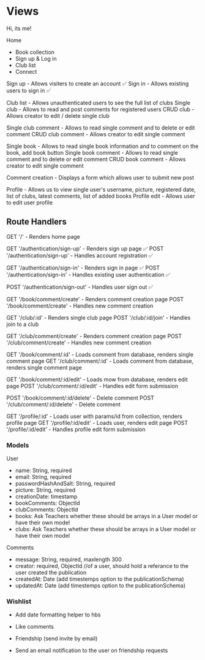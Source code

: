 # Views

Hi, its me!

Home

- Book collection
- Sign up & Log in
- Club list
- Connect

Sign up - Allows visiters to create an account ✅
Sign in - Allows existing users to sign in ✅

Club list - Allows unauthenticated users to see the full list of clubs
Single club - Allows to read and post comments for registered users
CRUD club - Allows creator to edit / delete single club

Single club comment - Allows to read single comment and to delete or edit comment
CRUD club comment - Allows creator to edit single comment

Single book - Allows to read single book information and to comment on the book, add book button
Single book comment - Allows to read single comment and to delete or edit comment
CRUD book comment - Allows creator to edit single comment

Comment creation - Displays a form which allows user to submit new post

Profile - Allows us to view single user's username, picture, registered date, list of clubs, latest comments, list of added books
Profile edit - Allows user to edit user profile

## Route Handlers

GET '/' - Renders home page

GET '/authentication/sign-up' - Renders sign up page ✅
POST '/authentication/sign-up' - Handles account registration ✅

GET '/authentication/sign-in' - Renders sign in page ✅
POST '/authentication/sign-in' - Handles existing user authentication ✅

POST '/authentication/sign-out' - Handles user sign out ✅

GET '/book/comment/create' - Renders comment creation page
POST '/book/comment/create' - Handles new comment creation

GET '/club/:id' - Renders single club page
POST '/club/:id/join' - Handles join to a club

GET '/club/comment/create' - Renders comment creation page
POST '/club/comment/create' - Handles new comment creation

GET '/book/comment/:id' - Loads comment from database, renders single comment page
GET '/club/comment/:id' - Loads comment from database, renders single comment page

GET '/book/comment/:id/edit' - Loads mow from database, renders edit page
POST '/club/comment/:id/edit' - Handles edit form submission

POST '/book/comment/:id/delete' - Delete comment
POST '/club/comment/:id/delete' - Delete comment

GET '/profile/:id' - Loads user with params/id from collection, renders profile page
GET '/profile/:id/edit' - Loads user, renders edit page
POST '/profile/:id/edit' - Handles profile edit form submission

### Models

User

- name: String, required
- email: String, required
- passwordHashAndSalt: String, required
- picture: String, required
- creationDate: timestamp
- bookComments: ObjectId
- clubComments: ObjectId
- books: Ask Teachers whether these should be arrays in a User model or have their own model
- clubs: Ask Teachers whether these should be arrays in a User model or have their own model

Comments

- message: String, required, maxlength 300
- creator: required, ObjectId //of a user, should hold a referance to the user created the publication
- createdAt: Date (add timestemps option to the publicationSchema)
- updatedAt: Date (add timestemps option to the publicationSchema)

### Wishlist

- Add date formatting helper to hbs

- Like comments

- Friendship (send invite by email)

- Send an email notification to the user on friendship requests
